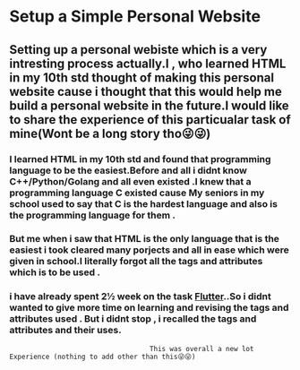 # Setup a Simple Personal Website

## Setting up a personal webiste which is a very intresting process actually.I , who learned HTML in my 10th std thought of making this personal website cause i thought that this would help me build a personal website in the future.I would like to share the experience of this particualar task of mine(Wont be a long story tho😜😜)

### I learned HTML in my 10th std and found that programming language to be the easiest.Before and all i didnt know C++/Python/Golang and all even existed .I knew that  a programming language C existed cause My seniors in my school used to say that C is the hardest language and also is the programming language for them .
### But me when i saw that HTML is the only language that is the easiest i took cleared many porjects and all in ease which were given in school.I literally forgot all the tags and attributes which is to be used . 
### i have already spent 2½ week on the task [Flutter](https://github.com/amfoss/tasks/tree/main/task-6)..So i didnt wanted to give more time on learning and revising the tags and attributes used . But i didnt stop , i recalled the tags and attributes and their uses. 

                                       This was overall a new lot Experience (nothing to add other than this😜😜)
